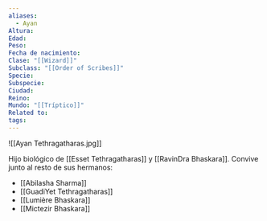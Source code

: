 ```yaml
---
aliases:
  - Ayan
Altura: 
Edad: 
Peso: 
Fecha de nacimiento: 
Clase: "[[Wizard]]"
Subclass: "[[Order of Scribes]]"
Specie: 
Subspecie: 
Ciudad: 
Reino: 
Mundo: "[[Tríptico]]"
Related to: 
tags:
---
```

![[Ayan Tethragatharas.jpg]]

Hijo biológico de [[Esset Tethragatharas]] y [[RavinDra Bhaskara]]. Convive junto al resto de sus hermanos:
- [[Abilasha Sharma]]
- [[GuadiYet Tethragatharas]]
- [[Lumière Bhaskara]]
- [[Mictezir Bhaskara]]
